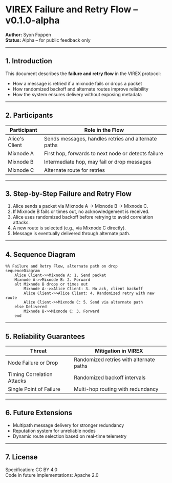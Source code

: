 
# VIREX Failure and Retry Flow – v0.1.0-alpha

**Author:** Syon Foppen  
**Status:** Alpha – for public feedback only  

---

## 1. Introduction  

This document describes the **failure and retry flow** in the VIREX protocol:  
- How a message is retried if a mixnode fails or drops a packet  
- How randomized backoff and alternate routes improve reliability  
- How the system ensures delivery without exposing metadata  

---

## 2. Participants  

| Participant         | Role in the Flow                                         |
|---------------------|----------------------------------------------------------|
| Alice's Client       | Sends messages, handles retries and alternate paths      |
| Mixnode A            | First hop, forwards to next node or detects failure      |
| Mixnode B            | Intermediate hop, may fail or drop messages              |
| Mixnode C            | Alternate route for retries                              |

---

## 3. Step-by-Step Failure and Retry Flow  

1. Alice sends a packet via Mixnode A → Mixnode B → Mixnode C.  
2. If Mixnode B fails or times out, no acknowledgement is received.  
3. Alice uses randomized backoff before retrying to avoid correlation attacks.  
4. A new route is selected (e.g., via Mixnode C directly).  
5. Message is eventually delivered through alternate path.  

---

## 4. Sequence Diagram  

```mermaid
%% Failure and Retry Flow, alternate path on drop
sequenceDiagram
    Alice Client->>Mixnode A: 1. Send packet
    Mixnode A->>Mixnode B: 2. Forward
    alt Mixnode B drops or times out
        Mixnode A-->>Alice Client: 3. No ack, client backoff
        Alice Client->>Alice Client: 4. Randomized retry with new route
        Alice Client->>Mixnode C: 5. Send via alternate path
    else Delivered
        Mixnode B->>Mixnode C: 3. Forward
    end
```

---

## 5. Reliability Guarantees  

| Threat                      | Mitigation in VIREX                       |
|-----------------------------|--------------------------------------------|
| Node Failure or Drop         | Randomized retries with alternate paths     |
| Timing Correlation Attacks   | Randomized backoff intervals                |
| Single Point of Failure      | Multi-hop routing with redundancy           |

---

## 6. Future Extensions  

- Multipath message delivery for stronger redundancy  
- Reputation system for unreliable nodes  
- Dynamic route selection based on real-time telemetry  

---

## 7. License  

Specification: CC BY 4.0  
Code in future implementations: Apache 2.0  
